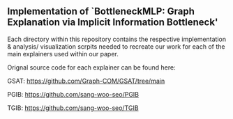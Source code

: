 ## Implementation of `BottleneckMLP: Graph Explanation via Implicit Information Bottleneck'

Each directory within this repository contains the respective implementation & analysis/ visualization scrpits needed to recreate our work for each of the main explainers used within our paper.

Orignal source code for each explainer can be found here:

GSAT: https://github.com/Graph-COM/GSAT/tree/main

PGIB: https://github.com/sang-woo-seo/PGIB

TGIB: https://github.com/sang-woo-seo/TGIB
